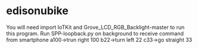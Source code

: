 # edisonubike

You will need import IoTKit and Grove_LCD_RGB_Backlight-master to run this program.
Run SPP-loopback.py on background to receive command from smartphone
a100->trun right 100
b22->turn left 22
c33->go straight 33

